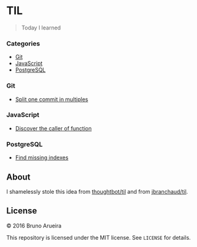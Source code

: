 # TIL

> Today I learned

### Categories

* [Git](#git)
* [JavaScript](#javascript)
* [PostgreSQL](#postgresql)

### Git

- [Split one commit in multiples](git/split-one-commit-in-multiples.md)

### JavaScript

- [Discover the caller of function](javascript/caller.md)

### PostgreSQL

- [Find missing indexes](postgres/find-missing-indexes.md)

## About

I shamelessly stole this idea from [thoughtbot/til](https://github.com/thoughtbot/til) and from [jbranchaud/til](https://github.com/jbranchaud/til).

## License

&copy; 2016 Bruno Arueira

This repository is licensed under the MIT license. See `LICENSE` for
details.
